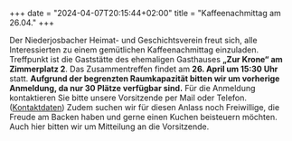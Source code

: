 +++
date = "2024-04-07T20:15:44+02:00"
title = "Kaffeenachmittag am 26.04."
+++

Der Niederjosbacher Heimat- und Geschichtsverein freut sich, alle Interessierten zu einem gemütlichen Kaffeenachmittag einzuladen.
Treffpunkt ist die Gaststätte des ehemaligen Gasthauses **„Zur Krone“ am Zimmerplatz 2**.
Das Zusammentreffen findet am **26. April um 15:30 Uhr** statt.
**Aufgrund der begrenzten Raumkapazität bitten wir um vorherige Anmeldung, da nur 30 Plätze verfügbar sind.**
Für die Anmeldung kontaktieren Sie bitte unsere Vorsitzende per Mail oder Telefon. ([Kontaktdaten](/verein/vorstand))
Zudem suchen wir für diesen Anlass noch Freiwillige, die Freude am Backen haben und gerne einen Kuchen beisteuern möchten.
Auch hier bitten wir um Mitteilung an die Vorsitzende.
